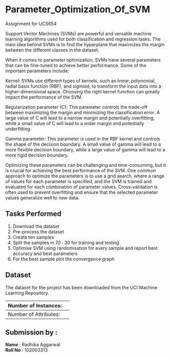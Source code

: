 # Parameter_Optimization_Of_SVM
Assignment for UCS654

Support Vector Machines (SVMs) are powerful and versatile machine learning algorithms used for both classification and regression tasks. The main idea behind SVMs is to find the hyperplane that maximizes the margin between the different classes in the dataset.

When it comes to parameter optimization, SVMs have several parameters that can be fine-tuned to achieve better performance. Some of the important parameters include:

Kernel: SVMs use different types of kernels, such as linear, polynomial, radial basis function (RBF), and sigmoid, to transform the input data into a higher-dimensional space. Choosing the right kernel function can greatly impact the performance of the SVM.

Regularization parameter (C): This parameter controls the trade-off between maximizing the margin and minimizing the classification error. A large value of C will lead to a narrow margin and potentially overfitting, while a small value of C will lead to a wider margin and potentially underfitting.

Gamma parameter: This parameter is used in the RBF kernel and controls the shape of the decision boundary. A small value of gamma will lead to a more flexible decision boundary, while a large value of gamma will lead to a more rigid decision boundary.

Optimizing these parameters can be challenging and time-consuming, but it is crucial for achieving the best performance of the SVM. One common approach to optimize the parameters is to use a grid search, where a range of values for each parameter is specified, and the SVM is trained and evaluated for each combination of parameter values. Cross-validation is often used to prevent overfitting and ensure that the selected parameter values generalize well to new data.

## Tasks Performed
1. Download the dataset
2. Pre-process the dataset
3. Create ten samples 
4. Split the samples in  70 : 30 for training and testing
5. Optimise SVM using randomisation for every sample and report best accuracy and best parameters
6. For the best sample plot the convergence graph


## Dataset

The dataset for the project has been downloaded from the UCI Machine Learning Repository.

| Number of Instances:  |  |
|-----------------------|--------|
| Number of Attributes: |   |


## Submission by :
**Name** : Radhika Aggarwal
<br>
**Roll No** : 102003313
